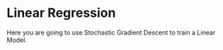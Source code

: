 # Linear Regression

Here you are going to use Stochastic Gradient Descent to train a Linear Model. 
